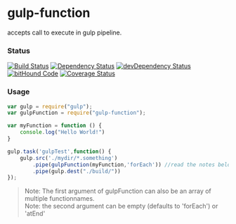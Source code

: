 # gulp-function
accepts call to execute in gulp pipeline.

### Status
[![Build Status](https://travis-ci.org/pushrocks/gulp-function.svg?branch=v0.0.2)](https://travis-ci.org/pushrocks/gulp-function)
[![Dependency Status](https://david-dm.org/pushrocks/gulp-function.svg)](https://david-dm.org/pushrocks/gulp-function)
[![devDependency Status](https://david-dm.org/pushrocks/gulp-function/dev-status.svg)](https://david-dm.org/pushrocks/gulp-function#info=devDependencies)
[![bitHound Code](https://www.bithound.io/github/pushrocks/gulp-function/badges/code.svg)](https://www.bithound.io/github/pushrocks/gulp-function)
[![Coverage Status](https://coveralls.io/repos/github/pushrocks/gulp-function/badge.svg?branch=master)](https://coveralls.io/github/pushrocks/gulp-function?branch=master)

### Usage
```javascript
var gulp = require("gulp");
var gulpFunction = require("gulp-function");

var myFunction = function () {
    console.log("Hello World!")
}

gulp.task('gulpTest',function() {
    gulp.src('./mydir/*.something')
        .pipe(gulpFunction(myFunction,'forEach')) //read the notes below
        .pipe(gulp.dest("./build/"))
});
```

>Note: The first argument of gulpFunction can also be an array of multiple functionnames.  
>Note: the second argument can be empty (defaults to 'forEach') or 'atEnd'